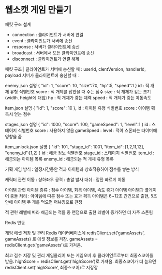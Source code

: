 # 웹소캣 게임 만들기

패킷 구조 설계
- connection : 클라이언트가 서버에 연결
- event : 클라이언트가 서버에 송신
- response : 서버가 클라이언트에 송신
- broadcast : 서버에서 모든 클라이언트에 송신
- disconnect : 클라이언트가 연결 해제

패킷 구조
|
클라이언트가 서버에 송신할 때 : userId, clentVersion, handlerId, payload
서버가 클라이언트에 송신할 때 : 

enemy.json 설명
{ "id":  1, "score": 10, "size":70, "hp":5, "speed":1 }
id : 적 개체 유형 식별번호
score : 적 개체를 잡았을 때 주는 점수
size : 적 개체가 갖는 크기 (width, height에 대입)
hp : 적 개체가 갖는 체력
speed : 적 개체가 갖는 이동속도

item.json 설명
{ "id":  1, "score": 10 },
id : 아이템 유형 식별번호
score : 아이템 획득시 얻는 점수

stages.json 설명
{ "id": 1000, "score": 100, "gameSpeed": 1, "level":1 }
id : 스테이지 식별번호
score : 사용하지 않음
gameSpeed : 
level : 적이 스폰되는 타이머에 영향을 줌

item_unlock.json 설명
{ "id":  101, "stage_id": 1001, "item_id": [1,2,11,12], "enemy_id":[1,2] }
id : 해금 정보 식별번호
stage_id : 스테이지 식별번호
item_id : 해금되는 아이템 목록
enemy_id : 해금되는 적 개체 유형 목록

기획
게임 방식 : 일정시간동안 적과 아이템과 상호작용하여 점수를 쌓는 방식

캐릭터 관련
이동 : 상하좌우
공격 : 총알 발사
대쉬 : 잠깐 빠르게 이동

아이템 관련
아이템 종류 : 점수 아이템, 회복 아이템, 속도 증가 아이템
아이템과 플레이어 충돌 처리 : 아이템에 따른 점수 또는 효과 획득
아이템은 6~12초 간견으로 출현, 5초 안에 아이템 두 개를 먹으면 어뷰징으로 판정

적 관련
레벨에 따라 해금되는 적들 중 랜덤으로 출현
레벨이 증가하면 더 자주 스폰됨

Redis 연동

게임 에셋 저장 및 관리
Redis 데이터베이스에 redisClient.set('gameAssets', gameAssets) 로 에셋 정보를 저장.
gameAssets = redisClient.get('gameAssets')로 가져옴.

최고 점수 저장 및 관리
게임클리어 또는 게임오버 후 클라이언트로부터 최종스코어를 받음.
highScore = redisClient.get('highScore')로 가져옴.
최종스코어가 더 높으면 redisClient.set('highScore', 최종스코어)로 저장장




